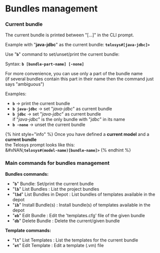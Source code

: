 # Bundles management

### Current bundle

The current bundle is printed between "\[...]" in the CLI prompt.

Example with "**java-jdbc**" as the current bundle:  **`telosys#[java-jdbc]>`**

Use "**`b`**" command to set/unset/print the current bundle:&#x20;

Syntax:   **`b [bundle-part-name] [-none]`**&#x20;

For more convenience, you can use only a part of the bundle name\
(if several bundles contain this part in their name then the command just says "ambiguous")

Examples:

* **`b`**  -> print the current bundle
* **`b java-jdbc`**  -> set "_java-jdbc_" as current bundle
* **`b jdbc`**  -> set "_java-jdbc_" as current bundle \
  if "_java-jdbc_" is the only bundle with "_jdbc_" in its name
* **`b -none`**  -> unset the current bundle



{% hint style="info" %}
Once you have defined a **current model** and a **current bundle** \
the Telosys prompt looks like this:\
&#xNAN;**`telosys#(model-name)[bundle-name]>`**
{% endhint %}



### Main commands for bundles management

**Bundles commands:**&#x20;

* "**`b`**" Bundle: Set/print the current bundle
* "**`lb`**" List Bundles : List the project bundles&#x20;
* "**`lbd`**" List Bundles in Depot : List bundles of templates available in the depot&#x20;
* "**`ib`**" Install Bundle(s) : Install bundle(s) of templates available in the depot&#x20;
* "**`eb`**" Edit Bundle : Edit the 'templates.cfg' file of the given bundle&#x20;
* "**`db`**" Delete Bundle : Delete the current/given bundle&#x20;

**Template commands:**&#x20;

* "**`lt`**" List Templates : List the templates for the current bundle&#x20;
* "**`et`**" Edit Template : Edit a template (.vm) file

